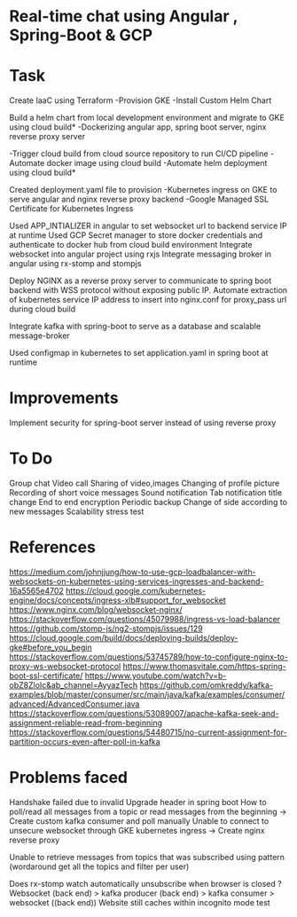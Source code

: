 # Real-time chat using Angular , Spring-Boot & GCP

# Task
Create IaaC using Terraform
-Provision GKE
-Install Custom Helm Chart 

Build a helm chart from local development environment and migrate to GKE using cloud build*
-Dockerizing angular app, spring boot server, nginx reverse proxy server

-Trigger cloud build from cloud source repository to run CI/CD pipeline
-Automate docker image using cloud build
-Automate helm deployment using cloud build*


Created deployment.yaml file to provision
-Kubernetes ingress on GKE to serve angular and nginx reverse proxy backend
-Google Managed SSL Certificate for Kubernetes Ingress

Used APP_INTIALIZER in angular to set websocket url to backend service IP at runtime
Used GCP Secret manager to store docker credentials and authenticate to docker hub from cloud build environment
Integrate websocket into angular project using rxjs
Integrate messaging broker in angular using rx-stomp and stompjs

Deploy NGINX as a reverse proxy server to communicate to spring boot backend with WSS protocol without exposing public IP. 
Automate extraction of kubernetes service IP address to insert into nginx.conf for proxy_pass url during cloud build

Integrate kafka with spring-boot to serve as a database and scalable message-broker  

Used configmap in kubernetes to set application.yaml in spring boot at runtime
# Improvements
Implement security for spring-boot server instead of using reverse proxy

# To Do
Group chat
Video call
Sharing of video,images
Changing of profile picture
Recording of short voice messages
Sound notification
Tab notification title change
End to end encryption
Periodic backup
Change of side according to new messages
Scalability stress test

# References
https://medium.com/johnjjung/how-to-use-gcp-loadbalancer-with-websockets-on-kubernetes-using-services-ingresses-and-backend-16a5565e4702
https://cloud.google.com/kubernetes-engine/docs/concepts/ingress-xlb#support_for_websocket
https://www.nginx.com/blog/websocket-nginx/
https://stackoverflow.com/questions/45079988/ingress-vs-load-balancer
https://github.com/stomp-js/ng2-stompjs/issues/129
https://cloud.google.com/build/docs/deploying-builds/deploy-gke#before_you_begin
https://stackoverflow.com/questions/53745789/how-to-configure-nginx-to-proxy-ws-websocket-protocol
https://www.thomasvitale.com/https-spring-boot-ssl-certificate/
https://www.youtube.com/watch?v=b-obZ8ZloIc&ab_channel=AyyazTech
https://github.com/omkreddy/kafka-examples/blob/master/consumer/src/main/java/kafka/examples/consumer/advanced/AdvancedConsumer.java
https://stackoverflow.com/questions/53089007/apache-kafka-seek-and-assignment-reliable-read-from-beginning
https://stackoverflow.com/questions/54480715/no-current-assignment-for-partition-occurs-even-after-poll-in-kafka
# Problems faced
Handshake failed due to invalid Upgrade header in spring boot 
How to poll/read all messages from a topic or read messages from the beginning -> Create custom kafka consumer and poll manually
Unable to connect to unsecure websocket through GKE kubernetes ingress -> Create nginx reverse proxy 

Unable to retrieve messages from topics that was subscribed using pattern (wordaround get all the topics and filter per user)

Does rx-stomp watch automatically unsubscribe when browser is closed ?
Websocket (back end) > kafka producer (back end) > kafka consumer > websocket ((back end))
Website still caches within incognito mode
test